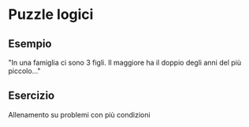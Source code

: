 # Puzzle logici

## Esempio
"In una famiglia ci sono 3 figli. Il maggiore ha il doppio degli anni del più piccolo..."

## Esercizio
Allenamento su problemi con più condizioni
